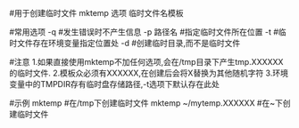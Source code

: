 #用于创建临时文件
mktemp 选项 临时文件名模板

#常用选项
-q			#发生错误时不产生信息
-p 路径名		#指定临时文件所在位置
-t			#临时文件存在环境变量指定位置处
-d			#创建临时目录,而不是临时文件

#注意
1.如果直接使用mktemp不加任何选项,会在/tmp目录下产生tmp.XXXXXX的临时文件.
2.模板众必须有XXXXXX,在创建后会将X替换为其他随机字符
3.环境变量中的TMPDIR存有临时盘存储路径,-t选项下默认存在此处

#示例
mktemp			#在/tmp下创建临时文件
mktemp ~/mytemp.XXXXXX	#在~下创建临时文件

